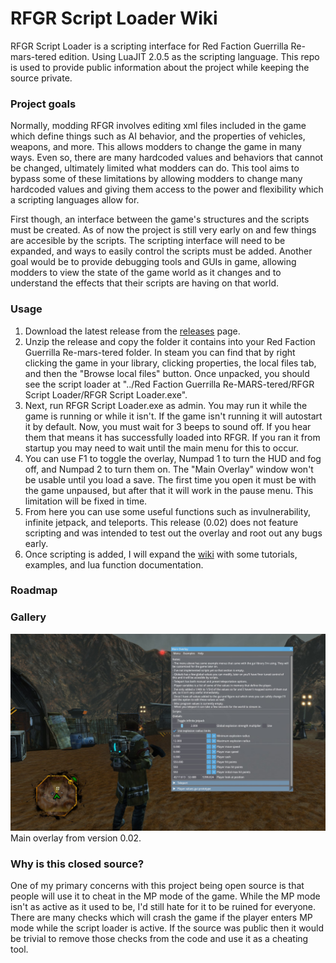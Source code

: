 # RFGR Script Loader Wiki
  RFGR Script Loader is a scripting interface for Red Faction Guerrilla Re-mars-tered edition. Using LuaJIT 2.0.5 as the scripting language. This repo is used to provide public information about the project while keeping the source private. 

### Project goals
  Normally, modding RFGR involves editing xml files included in the game which define things such as AI behavior, and the properties of vehicles, weapons, and more. This allows modders to change the game in many ways. Even so, there are many hardcoded values and behaviors that cannot be changed, ultimately limited what modders can do. This tool aims to bypass some of these limitations by allowing modders to change many hardcoded values and giving them access to the power and flexibility which a scripting languages allow for.

  First though, an interface between the game's structures and the scripts must be created. As of now the project is still very early on and few things are accesible by the scripts. The scripting interface will need to be expanded, and ways to easily control the scripts must be added. Another goal would be to provide debugging tools and GUIs in game, allowing modders to view the state of the game world as it changes and to understand the effects that their scripts are having on that world.

### Usage
1) Download the latest release from the [releases](https://github.com/Moneyl/RFGR-Script-Loader-Wiki/releases) page.
2) Unzip the release and copy the folder it contains into your Red Faction Guerrilla Re-mars-tered folder. In steam you can find that by right clicking the game in your library, clicking properties, the local files tab, and then the "Browse local files" button. Once unpacked, you should see the script loader at "../Red Faction Guerrilla Re-MARS-tered/RFGR Script Loader/RFGR Script Loader.exe".
3) Next, run RFGR Script Loader.exe as admin. You may run it while the game is running or while it isn't. If the game isn't running it will autostart it by default. Now, you must wait for 3 beeps to sound off. If you hear them that means it has successfully loaded into RFGR. If you ran it from startup you may need to wait until the main menu for this to occur. 
4) You can use F1 to toggle the overlay, Numpad 1 to turn the HUD and fog off, and Numpad 2 to turn them on. The "Main Overlay" window won't be usable until you load a save. The first time you open it must be with the game unpaused, but after that it will work in the pause menu. This limitation will be fixed in time. 
5) From here you can use some useful functions such as invulnerability, infinite jetpack, and teleports. This release (0.02) does not feature scripting and was intended to test out the overlay and root out any bugs early.
6) Once scripting is added, I will expand the [wiki](https://github.com/Moneyl/RFGR-Script-Loader-Wiki/wiki) with some tutorials, examples, and lua function documentation.

### Roadmap

### Gallery
![alt text](https://github.com/Moneyl/RFGR-Script-Loader-Wiki/blob/master/Images/0.02%20Main%20Overlay.jpg?raw=true "Main overlay example from 0.02")
Main overlay from version 0.02. 

### Why is this closed source?
  One of my primary concerns with this project being open source is that people will use it to cheat in the MP mode of the game. While the MP mode isn't as active as it used to be, I'd still hate for it to be ruined for everyone. There are many checks which will crash the game if the player enters MP mode while the script loader is active. If the source was public then it would be trivial to remove those checks from the code and use it as a cheating tool.
